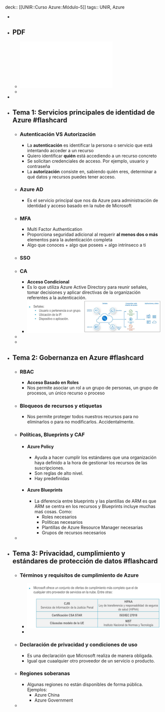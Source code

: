 deck:: [[UNIR::Curso Azure::Módulo-5]]
tags:: UNIR, Azure

-
- ## PDF
	- ![Azure_Modulo-5_Identidad-gobernanza-privacidad-y-cumplimiento.pdf](../assets/Azure_Modulo-5_Identidad-gobernanza-privacidad-y-cumplimiento_1668160422073_0.pdf)
	-
-
- ## Tema 1: Servicios principales de identidad de Azure #flashcard
	- ### Autenticación VS Autorización
		- La **autenticación** es identificar la persona o servicio que está intentando acceder a un recurso
		- Quiero identificar **quién** está accediendo a un recurso concreto
		- Se solicitan credenciales de acceso. Por ejemplo, usuario y contraseña
		- La **autorización** consiste en, sabiendo quién eres, determinar a qué datos y recursos puedes tener acceso.
	- ### Azure AD
		- Es el servicio principal que nos da Azure para administración de identidad y acceso basado en la nube de Microsoft
	- ### MFA
		- Multi Factor Authentication
		- Proporciona seguridad adicional al requerir **al menos dos o más** elementos para la autenticación completa
		- Algo que conoces + algo que posees + algo intrínseco a ti
	- ### SSO
	- ### CA
		- **Acceso Condicional**
		- Es lo que utiliza Azure Active Directory para reunir señales, tomar decisiones y aplicar directivas de la organización referentes a la autenticación.
		- ![image.png](../assets/image_1668160199070_0.png)
	-
	-
- ## Tema 2: Gobernanza en Azure #flashcard
	- ### RBAC
		- **Acceso Basado en Roles**
		- Nos permite asociar un rol a un grupo de personas, un grupo de procesos, un único recurso o proceso
	- ### Bloqueos de recursos y etiquetas
		- Nos permite proteger todos nuestros recursos para no eliminarlos o para no modificarlos. Accidentalmente.
	- ### Políticas, Blueprints y CAF
		- #### Azure Policy
			- Ayuda a hacer cumplir los estándares que una organización haya definido a la hora de gestionar los recursos de las suscripciones.
			- Son reglas de alto nivel.
			- Hay predefinidas
		- #### Azure Blueprints
			- La diferencia entre blueprints y las plantillas de ARM es que ARM se centra en los recursos y Blueprints incluye muchas maś cosas. Como:
				- Roles necesarios
				- Políticas necesarios
				- Plantillas de Azure Resource Manager necesarias
				- Grupos de recursos necesarios
	-
- ## Tema 3: Privacidad, cumplimiento y estándares de protección de datos #flashcard
	- ### Términos y requisitos de cumplimiento de Azure
		- ![image.png](../assets/image_1668166549577_0.png)
		-
	- ### Declaración de privacidad y condiciones de uso
		- Es una declaración que Microsoft realiza de manera obligada.
		- Igual que cuaalquier otro proveedor de un servicio o producto.
	- ### Regiones soberanas
		- Algunas regiones no están disponibles de forma pública. Ejemplos:
			- Azure China
			- Azure Government
	-